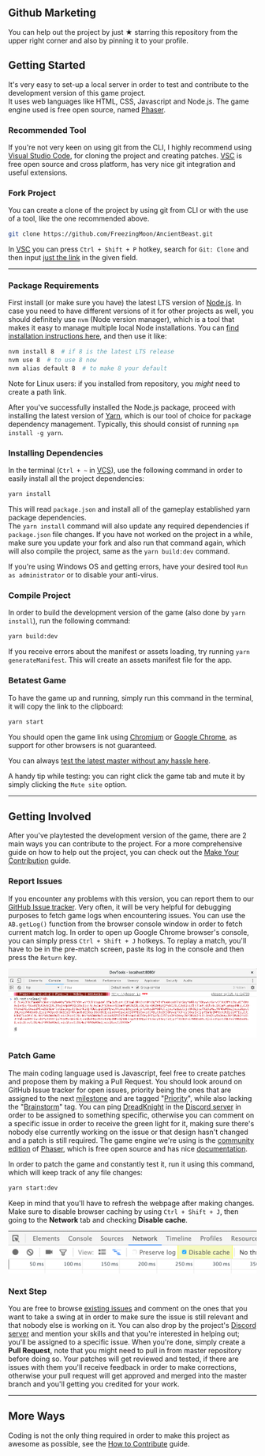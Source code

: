 ## Github Marketing

You can help out the project by just ★ starring this repository from the upper right corner and also by pinning it to your profile.

## Getting Started

It's very easy to set-up a local server in order to test and contribute to the development version of this game project.  
It uses web languages like HTML, CSS, Javascript and Node.js. The game engine used is free open source, named [Phaser](http://phaser.io).

### Recommended Tool

If you're not very keen on using git from the CLI, I highly recommend using [Visual Studio Code](https://code.visualstudio.com/download), for cloning the project and creating patches. [VSC](https://code.visualstudio.com/download) is free open source and cross platform, has very nice git integration and useful extensions.

### Fork Project

You can create a clone of the project by using git from CLI or with the use of a tool, like the one recommended above.

```sh
git clone https://github.com/FreezingMoon/AncientBeast.git
```

In [VSC](https://code.visualstudio.com/download) you can press `Ctrl + Shift + P` hotkey, search for `Git: Clone` and then input [just the link](https://github.com/FreezingMoon/AncientBeast.git) in the given field.

---

### Package Requirements

First install (or make sure you have) the latest LTS version of [Node.js](http://nodejs.org). In case you need to have different versions of it for other projects as well, you should definitely use `nvm` (Node version manager), which is a tool that makes it easy to manage multiple local Node installations. You can [find installation instructions here](https://github.com/creationix/nvm#installation), and then use it like:

```sh
nvm install 8  # if 8 is the latest LTS release
nvm use 8  # to use 8 now
nvm alias default 8  # to make 8 your default
```

Note for Linux users: if you installed from repository, you _might_ need to create a path link.

After you've successfully installed the Node.js package, proceed with installing the latest version of [Yarn](https://yarnpkg.com/en/docs/install), which is our tool of choice for package dependency management. Typically, this should consist of running `npm install -g yarn`.

### Installing Dependencies

In the terminal (`Ctrl + ~` in [VCS](https://code.visualstudio.com/download)), use the following command in order to easily install all the project dependencies:

```sh
yarn install
```

This will read `package.json` and install all of the gameplay established yarn package dependencies.  
The `yarn install` command will also update any required dependencies if `package.json` file changes. If you have not worked on the project in a while, make sure you update your fork and also run that command again, which will also compile the project, same as the `yarn build:dev` command.

If you're using Windows OS and getting errors, have your desired tool `Run as administrator` or to disable your anti-virus.

### Compile Project

In order to build the development version of the game (also done by `yarn install`), run the following command:

```sh
yarn build:dev
```

If you receive errors about the manifest or assets loading, try running `yarn generateManifest`. This will create an assets manifest file for the app.

### Betatest Game

To have the game up and running, simply run this command in the terminal, it will copy the link to the clipboard:

```sh
yarn start
```

You should open the game link using [Chromium](https://www.chromium.org) or [Google Chrome](https://www.google.com/chrome), as support for other browsers is not guaranteed.

You can always [test the latest master without any hassle here](https://ancientbeast-beta.herokuapp.com).

A handy tip while testing: you can right click the game tab and mute it by simply clicking the `Mute site` option.

---

## Getting Involved

After you've playtested the development version of the game, there are 2 main ways you can contribute to the project.
For a more comprehensive guide on how to help out the project, you can check out the [Make Your Contribution](https://AncientBeast.com/contribute) guide.

### Report Issues

If you encounter any problems with this version, you can report them to our [GitHub Issue tracker](https://github.com/FreezingMoon/AncientBeast/issues).
Very often, it will be very helpful for debugging purposes to fetch game logs when encountering issues. You can use the `AB.getLog()` function from the browser console window in order to fetch current match log.
In order to open up Google Chrome browser's console, you can simply press `Ctrl + Shift + J` hotkeys. To replay a match, you'll have to be in the pre-match screen, paste its log in the console and then press the `Return` key.

![example restore log](/docs/img/game-log.png)

### Patch Game

The main coding language used is Javascript, feel free to create patches and propose them by making a Pull Request.
You should look around on GitHub Issue tracker for open issues, priority being the ones that are assigned to the next [milestone](https://github.com/FreezingMoon/AncientBeast/milestones) and are tagged "[Priority](https://github.com/FreezingMoon/AncientBeast/labels/Priority)", while also lacking the "[Brainstorm](https://github.com/FreezingMoon/AncientBeast/labels/Brainstorm)" tag. You can ping [DreadKnight](https://github.com/DreadKnight) in the [Discord server](https://discord.gg/x78rKen) in order to be assigned to something specific, otherwise you can comment on a specific issue in order to receive the green light for it, making sure there's nobody else currently working on the issue or that design hasn't changed and a patch is still required. The game engine we're using is the [community edition](https://github.com/photonstorm/phaser-ce) of [Phaser](https://github.com/photonstorm/phaser), which is free open source and has nice [documentation](https://photonstorm.github.io/phaser-ce).

In order to patch the game and constantly test it, run it using this command, which will keep track of any file changes:

```sh
yarn start:dev
```

Keep in mind that you'll have to refresh the webpage after making changes. Make sure to disable browser caching by using `Ctrl + Shift + J`, then going to the **Network** tab and checking **Disable cache**.

![disable cache](/docs/img/disable-cache.png)

### Next Step

You are free to browse [existing issues](https://github.com/FreezingMoon/AncientBeast/issues) and comment on the ones that you want to take a swing at in order to make sure the issue is still relevant and that nobody else is working on it. You can also drop by the project's [Discord server](https://discord.gg/x78rKen) and mention your skills and that you're interested in helping out; you'll be assigned to a specific issue. When you're done, simply create a **Pull Request**, note that you might need to pull in from master repository before doing so. Your patches will get reviewed and tested, if there are issues with them you'll receive feedback in order to make corrections, otherwise your pull request will get approved and merged into the master branch and you'll getting you credited for your work.

---

## More Ways

Coding is not the only thing required in order to make this project as awesome as possible, see the [How to Contribute](http://ancientbeast.com/contribute) guide.
